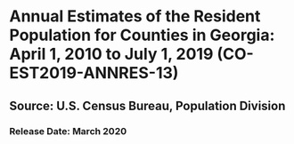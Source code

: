 # Annual Estimates of the Resident Population for Counties in Georgia: April 1, 2010 to July 1, 2019 (CO-EST2019-ANNRES-13)
## Source: U.S. Census Bureau, Population Division
### Release Date: March 2020
